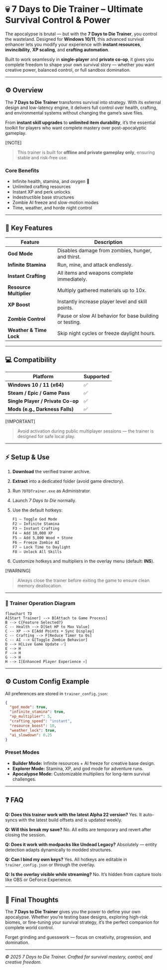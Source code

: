# 💀 7 Days to Die Trainer – Ultimate Survival Control & Power

The apocalypse is brutal — but with the **7 Days to Die Trainer**, you control the wasteland.
Designed for **Windows 10/11**, this advanced survival enhancer lets you modify your experience with **instant resources**, **invincibility**, **XP scaling**, and **crafting automation**.

Built to work seamlessly in **single-player** and **private co-op**, it gives you complete freedom to shape your own survival story — whether you want creative power, balanced control, or full sandbox domination.

---

## ⚙️ Overview

The **7 Days to Die Trainer** transforms survival into strategy.
With its external design and low-latency engine, it delivers full control over health, crafting, and environmental systems without changing the game’s save files.

From **instant skill upgrades** to **unlimited item durability**, it’s the essential toolkit for players who want complete mastery over post-apocalyptic gameplay.

[!NOTE]

> This trainer is built for **offline and private gameplay only**, ensuring stable and risk-free use.

### Core Benefits

* Infinite health, stamina, and oxygen 💪
* Unlimited crafting resources
* Instant XP and perk unlocks
* Indestructible base structures
* Zombie AI freeze and slow-motion modes
* Time, weather, and horde night control

---

## 🧩 Key Features

| Feature                 | Description                                             |
| ----------------------- | ------------------------------------------------------- |
| **God Mode**            | Disables damage from zombies, hunger, and thirst.       |
| **Infinite Stamina**    | Run, mine, and attack endlessly.                        |
| **Instant Crafting**    | All items and weapons complete immediately.             |
| **Resource Multiplier** | Multiply gathered materials up to 10x.                  |
| **XP Boost**            | Instantly increase player level and skill points.       |
| **Zombie Control**      | Pause or slow AI behavior for base building or testing. |
| **Weather & Time Lock** | Skip night cycles or freeze daylight hours.             |

---

## 💻 Compatibility

| Platform                          | Supported |
| --------------------------------- | --------- |
| **Windows 10 / 11 (x64)**         | ✅         |
| **Steam / Epic / Game Pass**      | ✅         |
| **Single Player / Private Co-op** | ✅         |
| **Mods (e.g., Darkness Falls)**   | ✅         |

[!IMPORTANT]

> Avoid activation during public multiplayer sessions — the trainer is designed for safe local play.

---

## ⚡ Setup & Use

1. **Download** the verified trainer archive.
2. **Extract** into a dedicated folder (avoid game directory).
3. Run `7DTDTrainer.exe` as Administrator.
4. Launch *7 Days to Die* normally.
5. Use the default hotkeys:

   ```bash
   F1 – Toggle God Mode  
   F2 – Infinite Stamina  
   F3 – Instant Crafting  
   F4 – Add 10,000 XP  
   F5 – Add 5,000 Wood + Stone  
   F6 – Freeze Zombie AI  
   F7 – Lock Time to Daylight  
   F8 – Unlock All Skills  
   ```
6. Customize hotkeys and multipliers in the overlay menu (default: **INS**).

[!WARNING]

> Always close the trainer before exiting the game to ensure clean memory deallocation.

---

### 🧠 Trainer Operation Diagram

```mermaid
flowchart TD
A[Start Trainer] --> B[Attach to Game Process]
B --> C{Feature Selected?}
C -- Health --> D[Set HP to Max Value]
C -- XP --> E[Add Points + Sync Display]
C -- Crafting --> F[Reduce Timer to 0s]
C -- AI --> G[Toggle Zombie Behavior]
D --> H[Live Game Update ✅]
E --> H
F --> H
G --> H
H --> I[Enhanced Player Experience 💀]
```

---

## ⚙️ Custom Config Example

All preferences are stored in `trainer_config.json`:

```json
{
  "god_mode": true,
  "infinite_stamina": true,
  "xp_multiplier": 5,
  "crafting_speed": "instant",
  "resource_boost": 10,
  "weather_lock": true,
  "ai_slowdown": 0.25
}
```

### Preset Modes

* **Builder Mode:** Infinite resources + AI freeze for creative base design.
* **Explorer Mode:** Stamina, XP, and god mode for adventure runs.
* **Apocalypse Mode:** Customizable multipliers for long-term survival challenges.

---

## ❓ FAQ

**Q: Does this trainer work with the latest Alpha 22 version?**
Yes. It auto-syncs with the latest build offsets and is updated weekly.

**Q: Will this break my save?**
No. All edits are temporary and revert after closing the session.

**Q: Does it work with modpacks like Undead Legacy?**
Absolutely — entity detection adapts dynamically to modded structures.

**Q: Can I bind my own keys?**
Yes. All hotkeys are editable in `trainer_config.json` or through the overlay.

**Q: Is the overlay visible while streaming?**
No. It’s hidden from capture tools like OBS or GeForce Experience.

---

## 🏁 Final Thoughts

The **7 Days to Die Trainer** gives you the power to define your own apocalypse.
Whether you’re testing base designs, exploring high-risk biomes, or fine-tuning your survival strategy, it’s the perfect companion for complete world control.

Forget grinding and guesswork — focus on creativity, progression, and domination.


---

*© 2025 7 Days to Die Trainer. Crafted for survival mastery, control, and creative freedom.*
